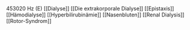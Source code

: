 453020 Hz (E)
[[Dialyse]]
[[Die extrakorporale Dialyse]]
[[Epistaxis]]
[[Hämodialyse]]
[[Hyperbilirubinämie]]
[[Nasenbluten]]
[[Renal Dialysis]]
[[Rotor-Syndrom]]
